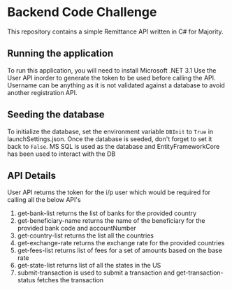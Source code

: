# Backend Code Challenge

This repository contains a simple Remittance API written in C# for Majority.

## Running the application

To run this application, you will need to install Microsoft .NET 3.1 
Use the User API inorder to generate the token to be used before calling the API. Username can be anything as it is not validated against a database to avoid another registration API.

## Seeding the database

To initialize the database, set the environment variable `DBInit` to `True` in launchSettings.json. Once the database is seeded, don't forget to set it back to `False`.
MS SQL is used as the database and EntityFrameworkCore has been used to interact with the DB

## API Details 
User API returns the token for the i/p user which would be required for calling all the below API's
1) get-bank-list returns the list of banks for the provided country
2) get-beneficiary-name returns the name of the beneficiary for the provided bank code and accountNumber 
3) get-country-list returns the list all the countries
4) get-exchange-rate returns the exchange rate for the provided countries
5) get-fees-list returns list of fees for a set of amounts based on the base rate
6) get-state-list returns list of all the states in the US
7) submit-transaction is used to submit a transaction and get-transaction-status fetches the transaction
